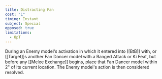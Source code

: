 ```yaml
---
title: Distracting Fan
cost: "1"
timing: Instant
subject: Special
opposed: true
limitations:
  - OpT
---
```

During an Enemy model's activation in which it entered into [[BtB]] with, or [[Target]]s another Fan Dancer model with a Ranged Attack or Ki Feat, but before any [[Melee Exchange]] begins, place that Fan Dancer model within 2" of its current location.
The Enemy model's action is then considered resolved.